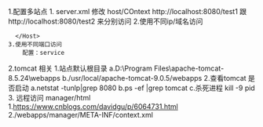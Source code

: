1.配置多站点
	1. server.xml 修改 host/COntext
		http://localhost:8080/test1 跟 http://localhost:8080/test2 来分别访问
	2.使用不同ip/域名访问
		<!-- 新建站点 -->
      <Host name="www.aqiejava.com"  appBase="E:\aqiejava"
            unpackWARs="true" autoDeploy="true">

      </Host>
	3.使用不同端口访问
		配置：service
2.tomcat 相关
	1.站点默认根目录 
		a.D:\Program Files\apache-tomcat-8.5.24\webapps
		b./usr/local/apache-tomcat-9.0.5/webapps
	2.查看tomcat 是否启动
		a.netstat -tunlp|grep 8080
		b.ps -ef |grep tomcat
		c.杀死进程 kill -9 pid
	3. 远程访问 manager/html
		1.https://www.cnblogs.com/davidgu/p/6064731.html
		2./webapps/manager/META-INF/context.xml